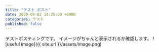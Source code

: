 ```yaml
---
title: "テスト ポスト"
date: 2020-05-02 14:25:00 +0900
categories: テスト
published: false
---
```


テストポスティングです。
イメージがちゃんと表示されるか確認します。
![useful image]({{ site.url }}/assets/image.png)
